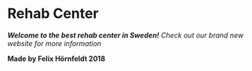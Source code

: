 # Rehab Center 

_**Welcome to the best rehab center in Sweden!**
Check out our brand new website for more information_

**Made by Felix Hörnfeldt 2018**